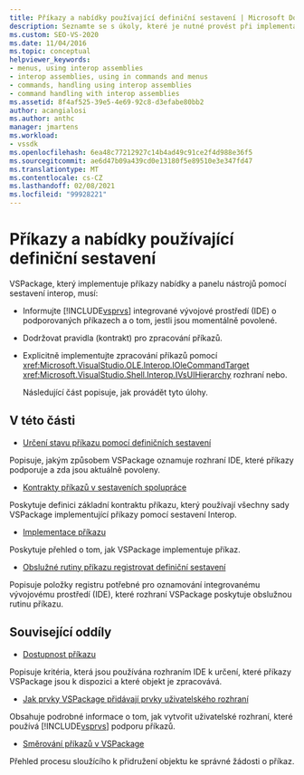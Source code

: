 ```yaml
---
title: Příkazy a nabídky používající definiční sestavení | Microsoft Docs
description: Seznamte se s úkoly, které je nutné provést při implementaci příkazů nabídky a panelu nástrojů v sadě VSPackage pomocí sestavení Interop.
ms.custom: SEO-VS-2020
ms.date: 11/04/2016
ms.topic: conceptual
helpviewer_keywords:
- menus, using interop assemblies
- interop assemblies, using in commands and menus
- commands, handling using interop assemblies
- command handling with interop assemblies
ms.assetid: 8f4af525-39e5-4e69-92c8-d3efabe80bb2
author: acangialosi
ms.author: anthc
manager: jmartens
ms.workload:
- vssdk
ms.openlocfilehash: 6ea48c77212927c14b4ad49c91ce2f4d988e36f5
ms.sourcegitcommit: ae6d47b09a439cd0e13180f5e89510e3e347fd47
ms.translationtype: MT
ms.contentlocale: cs-CZ
ms.lasthandoff: 02/08/2021
ms.locfileid: "99928221"
---
```

# <a name="commands-and-menus-that-use-interop-assemblies"></a>Příkazy a nabídky používající definiční sestavení
VSPackage, který implementuje příkazy nabídky a panelu nástrojů pomocí sestavení interop, musí:

- Informujte [!INCLUDE[vsprvs](../../code-quality/includes/vsprvs_md.md)] integrované vývojové prostředí (IDE) o podporovaných příkazech a o tom, jestli jsou momentálně povolené.

- Dodržovat pravidla (kontrakt) pro zpracování příkazů.

- Explicitně implementujte zpracování příkazů pomocí <xref:Microsoft.VisualStudio.OLE.Interop.IOleCommandTarget> <xref:Microsoft.VisualStudio.Shell.Interop.IVsUIHierarchy> rozhraní nebo.

  Následující část popisuje, jak provádět tyto úlohy.

## <a name="in-this-section"></a>V této části
- [Určení stavu příkazu pomocí definičních sestavení](../../extensibility/internals/determining-command-status-by-using-interop-assemblies.md)

 Popisuje, jakým způsobem VSPackage oznamuje rozhraní IDE, které příkazy podporuje a zda jsou aktuálně povoleny.

- [Kontrakty příkazů v sestaveních spolupráce](../../extensibility/internals/command-contracts-in-interop-assemblies.md)

 Poskytuje definici základní kontraktu příkazu, který používají všechny sady VSPackage implementující příkazy pomocí sestavení Interop.

- [Implementace příkazu](../../extensibility/internals/command-implementation.md)

 Poskytuje přehled o tom, jak VSPackage implementuje příkaz.

- [Obslužné rutiny příkazu registrovat definiční sestavení](../../extensibility/internals/registering-interop-assembly-command-handlers.md)

 Popisuje položky registru potřebné pro oznamování integrovanému vývojovému prostředí (IDE), které rozhraní VSPackage poskytuje obslužnou rutinu příkazu.

## <a name="related-sections"></a>Související oddíly
- [Dostupnost příkazu](../../extensibility/internals/command-availability.md)

 Popisuje kritéria, která jsou používána rozhraním IDE k určení, které příkazy VSPackage jsou k dispozici a které objekt je zpracovává.

- [Jak prvky VSPackage přidávají prvky uživatelského rozhraní](../../extensibility/internals/how-vspackages-add-user-interface-elements.md)

 Obsahuje podrobné informace o tom, jak vytvořit uživatelské rozhraní, které používá [!INCLUDE[vsprvs](../../code-quality/includes/vsprvs_md.md)] podporu příkazů.

- [Směrování příkazů v VSPackage](../../extensibility/internals/command-routing-in-vspackages.md)

 Přehled procesu sloužícího k přidružení objektu ke správné žádosti o příkaz.
